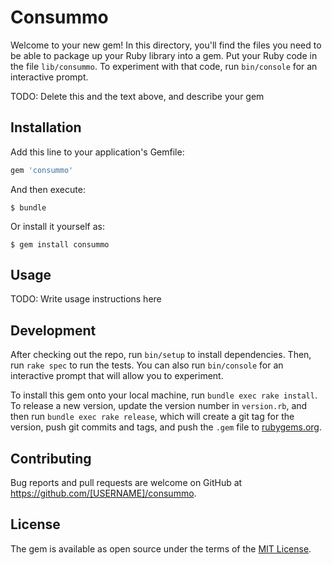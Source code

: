 # Consummo

Welcome to your new gem! In this directory, you'll find the files you need to be able to package up your Ruby library into a gem. Put your Ruby code in the file `lib/consummo`. To experiment with that code, run `bin/console` for an interactive prompt.

TODO: Delete this and the text above, and describe your gem

## Installation

Add this line to your application's Gemfile:

```ruby
gem 'consummo'
```

And then execute:

    $ bundle

Or install it yourself as:

    $ gem install consummo

## Usage

TODO: Write usage instructions here

## Development

After checking out the repo, run `bin/setup` to install dependencies. Then, run `rake spec` to run the tests. You can also run `bin/console` for an interactive prompt that will allow you to experiment.

To install this gem onto your local machine, run `bundle exec rake install`. To release a new version, update the version number in `version.rb`, and then run `bundle exec rake release`, which will create a git tag for the version, push git commits and tags, and push the `.gem` file to [rubygems.org](https://rubygems.org).

## Contributing

Bug reports and pull requests are welcome on GitHub at https://github.com/[USERNAME]/consummo.


## License

The gem is available as open source under the terms of the [MIT License](http://opensource.org/licenses/MIT).

